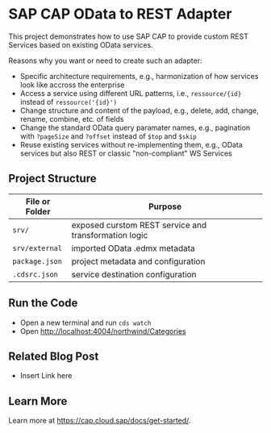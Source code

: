 # SAP CAP OData to REST Adapter

This project demonstrates how to use SAP CAP to provide custom REST Services based on existing OData services.

Reasons why you want or need to create such an adapter:

- Specific architecture requirements, e.g., harmonization of how services look like accross the enterprise
- Access a service using different URL patterns, i.e., `ressource/{id}` instead of `ressource('{id}')`
- Change structure and content of the payload, e.g., delete, add, change, rename, combine, etc. of fields
- Change the standard OData query paramater names, e.g., pagination with `?pageSize` and `?offset` instead of `$top` and `$skip`
- Reuse existing services without re-implementing them, e.g., OData services but also REST or classic "non-compliant" WS Services

## Project Structure

| File or Folder | Purpose                                               |
| -------------- | ----------------------------------------------------- |
| `srv/`         | exposed curstom REST service and transformation logic |
| `srv/external` | imported OData .edmx metadata                         |
| `package.json` | project metadata and configuration                    |
| `.cdsrc.json`  | service destination configuration                     |

## Run the Code

- Open a new terminal and run `cds watch`
- Open <http://localhost:4004/northwind/Categories>

## Related Blog Post

- Insert Link here

## Learn More

Learn more at <https://cap.cloud.sap/docs/get-started/>.
